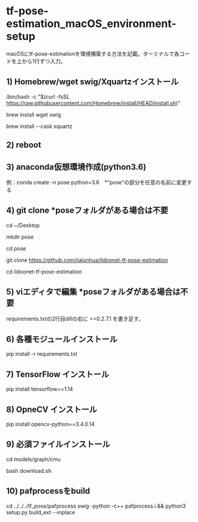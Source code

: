 # tf-pose-estimation_macOS_environment-setup
macOSにtf-pose-estimationを環境構築する方法を記載。ターミナルで各コードを上から1行ずつ入力。

## 1) Homebrew/wget swig/Xquartzインストール
/bin/bash -c "$(curl -fsSL https://raw.githubusercontent.com/Homebrew/install/HEAD/install.sh)"

brew install wget swig

brew install --cask xquartz

## 2) reboot

## 3) anaconda仮想環境作成(python3.6)
例：conda create -n pose python=3.6　*"pose"の部分を任意の名前に変更する

## 4) git clone *poseフォルダがある場合は不要
cd ~/Desktop

mkdir pose

cd pose

git clone https://github.com/jiajunhua/ildoonet-tf-pose-estimation

cd ildoonet-tf-pose-estimation

## 5) viエディタで編集 *poseフォルダがある場合は不要
requirements.txtの2行目dillの右に ==0.2.7.1 を書き足す。

## 6) 各種モジュールインストール
pip install -r requirements.txt

## 7) TensorFlow インストール
pip install tensorflow==1.14

## 8) OpneCV インストール
pip install opencv-python==3.4.0.14

## 9) 必須ファイルインストール
cd models/graph/cmu

bash download.sh

## 10) pafprocessをbuild
cd ../../../tf_pose/pafprocess
swig -python -c++ pafprocess.i && python3 setup.py build_ext --inplace

